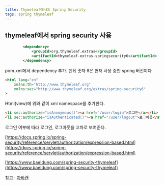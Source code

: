 ```yaml
---
title: Thymeleaf에서의 Spring Security
tags: spring thymeleaf
---
```


## thymeleaf에서 spring security 사용

```xml
		<dependency>
			<groupId>org.thymeleaf.extras</groupId>
			<artifactId>thymeleaf-extras-springsecurity6</artifactId>
		</dependency>
```

pom.xml에서 dependency 추가. 맨뒤 숫자 6은 현재 사용 중인 spring 버전이다

```html
<html lang="en"
	xmlns:th="http://www.thymeleaf.org"
	xmlns:sec="http://www.thymeleaf.org/extras/spring-security6"
>
```

Html(view)에 위와 같이 xml namespace를 추가한다.

```html
<li sec:authorize="isAnonymous()"><a href="/user/login">로그인</a></li>
<li sec:authorize="isAuthenticated()"><a href="/user/logout">로그아웃</a></li>
```

로그인 여부에 따라 로그인, 로그아웃을 교차로 보여준다.

[https://docs.spring.io/spring-security/reference/servlet/authorization/expression-based.html](https://docs.spring.io/spring-security/reference/servlet/authorization/expression-based.html)

[https://www.baeldung.com/spring-security-thymeleaf](https://www.baeldung.com/spring-security-thymeleaf)

참고 : [자바캔](https://javacan.tistory.com/entry/58)

